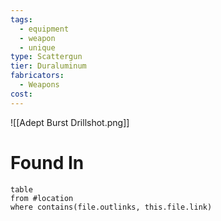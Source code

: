 ```yaml
---
tags:
  - equipment
  - weapon
  - unique
type: Scattergun
tier: Duraluminum
fabricators:
  - Weapons
cost:
---
```

![[Adept Burst Drillshot.png]]
# Found In
```dataview
table
from #location 
where contains(file.outlinks, this.file.link)
```
